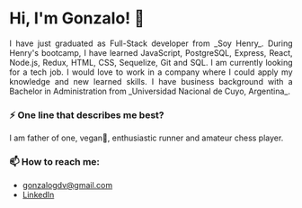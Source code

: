 # Hi, I'm Gonzalo! 👋

<p align="justify">
I have just graduated as Full-Stack developer from _Soy Henry_. During Henry's bootcamp, I have learned JavaScript, PostgreSQL, Express, React, Node.js, Redux, HTML, CSS, Sequelize, Git and SQL. I am currently looking for a tech job. I would love to work in a company where I could apply my knowledge and new learned skills. I have business background with a Bachelor in Administration from _Universidad Nacional de Cuyo, Argentina_.
</p>  

### ⚡ One line that describes me best? 
I am father of one, vegan🌱, enthusiastic runner and amateur chess player.

### 📫 How to reach me:
- gonzalogdv@gmail.com
- [LinkedIn](https://www.linkedin.com/in/gonzalogdv/)
